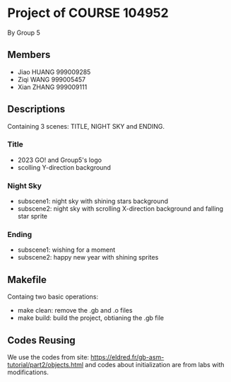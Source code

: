 # Project of COURSE 104952
By Group 5

## Members
- Jiao HUANG 999009285
- Ziqi WANG 999005457
- Xian ZHANG 999009111

## Descriptions
Containing 3 scenes: TITLE, NIGHT SKY and ENDING.

### Title
-  2023 GO! and Group5's logo
-  scolling Y-direction background

### Night Sky
- subscene1: night sky with shining stars background
- subscene2: night sky with scrolling X-direction background and falling star sprite

### Ending
- subscene1: wishing for a moment
- subscene2: happy new year with shining sprites

## Makefile
Containg two basic operations:
- make clean: remove the .gb and .o files
- make build: build the project, obtianing the .gb file

## Codes Reusing
We use the codes from site: https://eldred.fr/gb-asm-tutorial/part2/objects.html
and codes about initialization are from labs with modifications.
    
        










